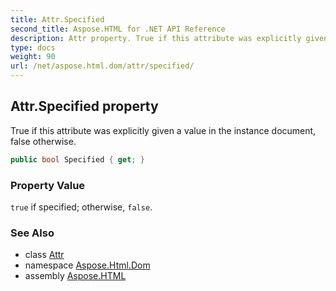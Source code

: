```yaml
---
title: Attr.Specified
second_title: Aspose.HTML for .NET API Reference
description: Attr property. True if this attribute was explicitly given a value in the instance document false otherwise
type: docs
weight: 90
url: /net/aspose.html.dom/attr/specified/
---
```

## Attr.Specified property

True if this attribute was explicitly given a value in the instance document, false otherwise.

```csharp
public bool Specified { get; }
```

### Property Value

`true` if specified; otherwise, `false`.

### See Also

* class [Attr](../)
* namespace [Aspose.Html.Dom](../../../aspose.html.dom/)
* assembly [Aspose.HTML](../../../)
